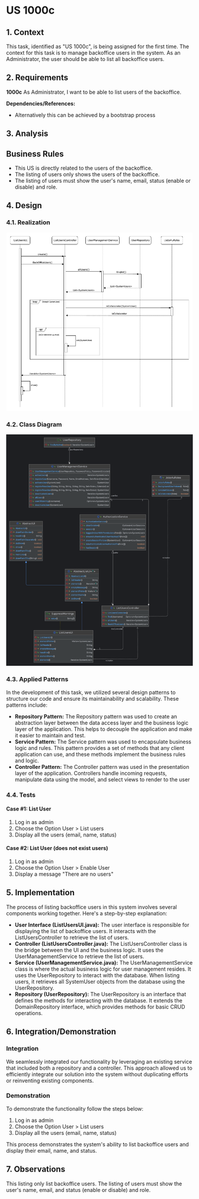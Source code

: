 # US 1000c

## 1. Context

This task, identified as "US 1000c", is being assigned for the first time. The context for this task is to manage backoffice users in the system. As an Administrator, the user should be able to list all backoffice users.
## 2. Requirements

**1000c** As Administrator, I want to be able to list users of the backoffice.

**Dependencies/References:**

- Alternatively this can be achieved by a bootstrap process

## 3. Analysis
## Business Rules


- This US is directly related to the users of the backoffice.
- The listing of users only shows the users of the backoffice.
- The listing of users must show the user's name, email, status (enable or disable) and role.


## 4. Design


### 4.1. Realization


![Disable User](SD/SD.png)

### 4.2. Class Diagram
![Enable User](CD/ListUsersUI.png)


### 4.3. Applied Patterns


In the development of this task, we utilized several design patterns to structure our code and ensure its maintainability and scalability. These patterns include:  
- **Repository Pattern:** The Repository pattern was used to create an abstraction layer between the data access layer and the business logic layer of the application. This helps to decouple the application and make it easier to maintain and test.  
- **Service Pattern:** The Service pattern was used to encapsulate business logic and rules. This pattern provides a set of methods that any client application can use, and these methods implement the business rules and logic.  
- **Controller Pattern:** The Controller pattern was used in the presentation layer of the application. Controllers handle incoming requests, manipulate data using the model, and select views to render to the user

### 4.4. Tests

#### Case #1: List User

1. Log in as admin
2. Choose the Option User > List users
3. Display all the users (email, name, status)


#### Case #2: List User (does not exist users)

1. Log in as admin
2. Choose the Option User > Enable User
3. Display a message "There are no users"




## 5. Implementation
The process of listing backoffice users in this system involves several components working together. Here's a step-by-step explanation:  
- **User Interface (ListUsersUI.java):** The user interface is responsible for displaying the list of backoffice users. It interacts with the ListUsersController to retrieve the list of users.  
- **Controller (ListUsersController.java):** The ListUsersController class is the bridge between the UI and the business logic. It uses the UserManagementService to retrieve the list of users.  
- **Service (UserManagementService.java):** The UserManagementService class is where the actual business logic for user management resides. It uses the UserRepository to interact with the database. When listing users, it retrieves all SystemUser objects from the database using the UserRepository.  
- **Repository (UserRepository):** The UserRepository is an interface that defines the methods for interacting with the database. It extends the DomainRepository interface, which provides methods for basic CRUD operations.
## 6. Integration/Demonstration

### Integration

We seamlessly integrated our functionality by leveraging an existing service that included both a repository and a controller. This approach allowed us to efficiently integrate our solution into the system without duplicating efforts or reinventing existing components.

### Demonstration

To demonstrate the functionality follow the steps below:

1. Log in as admin
2. Choose the Option User > List users
3. Display all the users (email, name, status)



This process demonstrates the system's ability to list backoffice users and display their email, name, and status. 

## 7. Observations

This listing only list backoffice users. The listing of users must show the user's name, email, and status (enable or disable) and role.